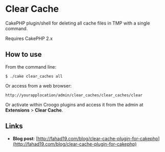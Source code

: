 # Clear Cache

CakePHP plugin/shell for deleting all cache files in TMP with a single command.

Requires CakePHP 2.x

## How to use

From the command line:

    $ ./cake clear_caches all

Or access from a web browser:

    http://yourapplocation/admin/clear_caches/clear_caches/clear

Or activate within Croogo plugins and access it from the admin at **Extensions** > **Clear Cache**.

## Links

* **Blog post**: [http://fahad19.com/blog/clear-cache-plugin-for-cakephp](http://fahad19.com/blog/clear-cache-plugin-for-cakephp)
